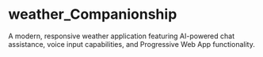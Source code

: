 # weather_Companionship
A modern, responsive weather application featuring AI-powered chat assistance, voice input capabilities, and Progressive Web App functionality.
